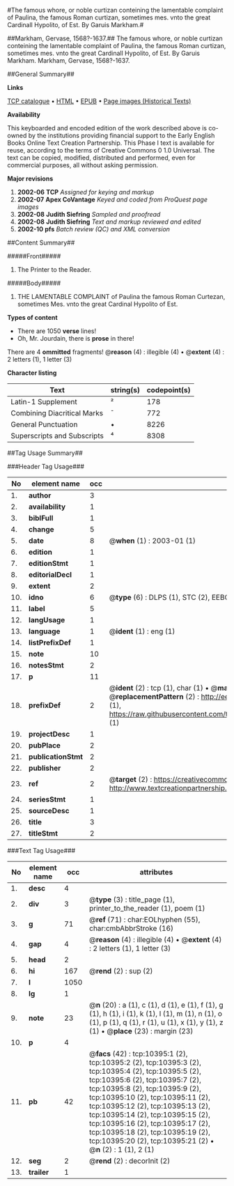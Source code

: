 #The famous whore, or noble curtizan conteining the lamentable complaint of Paulina, the famous Roman curtizan, sometimes mes. vnto the great Cardinall Hypolito, of Est. By Garuis Markham.#

##Markham, Gervase, 1568?-1637.##
The famous whore, or noble curtizan conteining the lamentable complaint of Paulina, the famous Roman curtizan, sometimes mes. vnto the great Cardinall Hypolito, of Est. By Garuis Markham.
Markham, Gervase, 1568?-1637.

##General Summary##

**Links**

[TCP catalogue](http://www.ota.ox.ac.uk/tcp/)  • 
[HTML](http://tei.it.ox.ac.uk/tcp/Texts-HTML/free/A06/A06931.html)  • 
[EPUB](http://tei.it.ox.ac.uk/tcp/Texts-EPUB/free/A06/A06931.epub) • 
[Page images (Historical Texts)](https://data.historicaltexts.jisc.ac.uk/view?pubId=eebo-99845490e&pageId=eebo-99845490e-10395-1)

**Availability**

This keyboarded and encoded edition of the
	       work described above is co-owned by the institutions
	       providing financial support to the Early English Books
	       Online Text Creation Partnership. This Phase I text is
	       available for reuse, according to the terms of Creative
	       Commons 0 1.0 Universal. The text can be copied,
	       modified, distributed and performed, even for
	       commercial purposes, all without asking permission.

**Major revisions**

1. __2002-06__ __TCP__ *Assigned for keying and markup*
1. __2002-07__ __Apex CoVantage__ *Keyed and coded from ProQuest page images*
1. __2002-08__ __Judith Siefring__ *Sampled and proofread*
1. __2002-08__ __Judith Siefring__ *Text and markup reviewed and edited*
1. __2002-10__ __pfs__ *Batch review (QC) and XML conversion*

##Content Summary##

#####Front#####

1. The Printer to the Reader.

#####Body#####

1. THE LAMENTABLE COMPLAINT of Paulina the famous Roman Curtezan, sometimes Mes. vnto the great Cardinal Hypolito of Est.

**Types of content**

  * There are 1050 **verse** lines!
  * Oh, Mr. Jourdain, there is **prose** in there!

There are 4 **ommitted** fragments! 
 @__reason__ (4) : illegible (4)  •  @__extent__ (4) : 2 letters (1), 1 letter (3)

**Character listing**


|Text|string(s)|codepoint(s)|
|---|---|---|
|Latin-1 Supplement|²|178|
|Combining             Diacritical Marks|̄|772|
|General Punctuation|•|8226|
|Superscripts             and Subscripts|⁴|8308|

##Tag Usage Summary##

###Header Tag Usage###

|No|element name|occ|attributes|
|---|---|---|---|
|1.|__author__|3||
|2.|__availability__|1||
|3.|__biblFull__|1||
|4.|__change__|5||
|5.|__date__|8| @__when__ (1) : 2003-01 (1)|
|6.|__edition__|1||
|7.|__editionStmt__|1||
|8.|__editorialDecl__|1||
|9.|__extent__|2||
|10.|__idno__|6| @__type__ (6) : DLPS (1), STC (2), EEBO-CITATION (1), PROQUEST (1), VID (1)|
|11.|__label__|5||
|12.|__langUsage__|1||
|13.|__language__|1| @__ident__ (1) : eng (1)|
|14.|__listPrefixDef__|1||
|15.|__note__|10||
|16.|__notesStmt__|2||
|17.|__p__|11||
|18.|__prefixDef__|2| @__ident__ (2) : tcp (1), char (1)  •  @__matchPattern__ (2) : ([0-9\-]+):([0-9IVX]+) (1), (.+) (1)  •  @__replacementPattern__ (2) : http://eebo.chadwyck.com/downloadtiff?vid=$1&page=$2 (1), https://raw.githubusercontent.com/textcreationpartnership/Texts/master/tcpchars.xml#$1 (1)|
|19.|__projectDesc__|1||
|20.|__pubPlace__|2||
|21.|__publicationStmt__|2||
|22.|__publisher__|2||
|23.|__ref__|2| @__target__ (2) : https://creativecommons.org/publicdomain/zero/1.0/ (1), http://www.textcreationpartnership.org/docs/. (1)|
|24.|__seriesStmt__|1||
|25.|__sourceDesc__|1||
|26.|__title__|3||
|27.|__titleStmt__|2||


###Text Tag Usage###

|No|element name|occ|attributes|
|---|---|---|---|
|1.|__desc__|4||
|2.|__div__|3| @__type__ (3) : title_page (1), printer_to_the_reader (1), poem (1)|
|3.|__g__|71| @__ref__ (71) : char:EOLhyphen (55), char:cmbAbbrStroke (16)|
|4.|__gap__|4| @__reason__ (4) : illegible (4)  •  @__extent__ (4) : 2 letters (1), 1 letter (3)|
|5.|__head__|2||
|6.|__hi__|167| @__rend__ (2) : sup (2)|
|7.|__l__|1050||
|8.|__lg__|1||
|9.|__note__|23| @__n__ (20) : a (1), c (1), d (1), e (1), f (1), g (1), h (1), i (1), k (1), l (1), m (1), n (1), o (1), p (1), q (1), r (1), u (1), x (1), y (1), z (1)  •  @__place__ (23) : margin (23)|
|10.|__p__|4||
|11.|__pb__|42| @__facs__ (42) : tcp:10395:1 (2), tcp:10395:2 (2), tcp:10395:3 (2), tcp:10395:4 (2), tcp:10395:5 (2), tcp:10395:6 (2), tcp:10395:7 (2), tcp:10395:8 (2), tcp:10395:9 (2), tcp:10395:10 (2), tcp:10395:11 (2), tcp:10395:12 (2), tcp:10395:13 (2), tcp:10395:14 (2), tcp:10395:15 (2), tcp:10395:16 (2), tcp:10395:17 (2), tcp:10395:18 (2), tcp:10395:19 (2), tcp:10395:20 (2), tcp:10395:21 (2)  •  @__n__ (2) : 1 (1), 2 (1)|
|12.|__seg__|2| @__rend__ (2) : decorInit (2)|
|13.|__trailer__|1||

